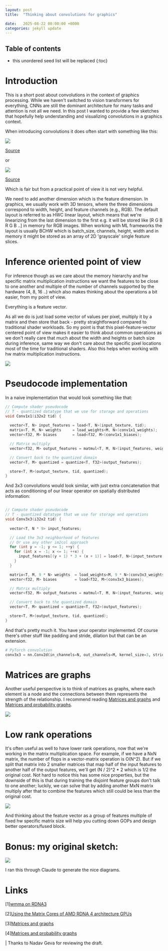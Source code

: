 ```yaml
---
layout: post
title:  "Thinking about convolutions for graphics"

date:   2025-08-22 00:00:00 +0000
categories: jekyll update
---
```


<script type="text/x-mathjax-config">
  MathJax.Hub.Config({
    tex2jax: {
      skipTags: ['script', 'noscript', 'style', 'textarea', 'pre'],
      inlineMath: [['$$','$$']]
    }
  });
</script>
<script src="https://cdn.mathjax.org/mathjax/latest/MathJax.js?config=TeX-AMS-MML_HTMLorMML" type="text/javascript"></script>

## Table of contents
* this unordered seed list will be replaced
{:toc}

# Introduction

This is a short post about convolutions in the context of graphics processing. While we haven't switched to vision transformers for everything, CNNs are still the dominant architecture for many tasks and attention is not all we need. In this post I wanted to provide a few sketches that hopefully help understanding and visualizing convolutions in a graphics context.

When introducing convolutions it does often start with something like this:

![](/assets/conv_for_gfx/wiki_conv.png)

[Source](https://en.wikipedia.org/wiki/Convolution)

or

![](/assets/conv_for_gfx/01_simple_convolution.jpg)

[Source](https://en.wikipedia.org/wiki/Convolution)

Which is fair but from a practical point of view it is not very helpful.

We need to add another dimension which is the feature dimension.
In graphics, we usually work with 3D tensors, where the three dimensions correspond to width, height, and feature channels (e.g., RGB).
The default layout is referred to as HWC linear layout, which means that we're linearizing from the last dimension to the first e.g. it will be stored like [R G B R G B ..] in memory for RGB images. When working with ML frameworks the layout is usually BCHW which is batch_size, channels, height, width and in memory it might be stored as an array of 2D 'grayscale' single feature slices.

# Inference oriented point of view

For inference though as we care about the memory hierarchy and hw specific matrix multiplication instructions we want the features to be close to one another and multiple of the number of channels supported by the hardware (4, 8, 16 ..) which also makes thinking about the operations a bit easier, from my point of view.

Everything is a feature vector.

As all we do is just load some vector of values per pixel, multiply it by a matrix and then store that back - pretty straightforward compared to traditional shader workloads. So my point is that this pixel-feature-vector centered point of view makes it easier to think about common operations as we don't really care that much about the width and heights or batch size during inference, same way we don't care about the specific pixel locations most of the time for traditional shaders. Also this helps when working with hw matrix multiplication instructions.

![](/assets/conv_for_gfx/conv_diagram.png)

# Pseudocode implementation

In a naive implementation that would look something like that:

```c++
// Compute shader pseudocode
// T - quantized datatype that we use for storage and operations
void Conv1x1(i32x2 tid) {
  
  vector<T, N> input_features = load<T, N>(input_texture, tid);
  matrix<T, M, N> weights     = load_weights<M, N>(conv1x1_weights);
  vector<f32, M> biases       = load<f32, M>(conv1x1_biases);

  // Matrix multiply
  vector<f32, M> output_features = matmul<T, M, N>(input_features, weights) + biases;

  // Convert back to the quantized domain
  vector<T, M> quantized = quantize<T, f32>(output_features);

  store<T, M>(output_texture, tid, quantized);
}

```

And 3x3 convolutions would look similar, with just extra concatenation that acts as conditioning of our linear operator on spatially distributed information:

```c++

// Compute shader pseudocode
// T - quantized datatype that we use for storage and operations
void Conv3x3(i32x2 tid) {
  
  vector<T, N * 9> input_features;

  // Load the 3x3 neighborhood of features
  // Or use any other im2col approach
  for (int y = -1; y <= 1; ++y) {
    for (int x = -1; x <= 1; ++x) {
      input_features[(y + 1) * 3 + (x + 1)] = load<T, N>(input_texture, tid + /* offset */ i32x2(x, y));
    }
  }

  matrix<T, M, 9 * N> weights  = load_weights<M, 9 * N>(conv3x3_weights);
  vector<f32, M> biases        = load<f32, M>(conv3x3_biases);

  // Matrix multiply
  vector<f32, M> output_features = matmul<T, M, N>(input_features, weights) + biases;

  // Convert back to the quantized domain
  vector<T, M> quantized = quantize<T, f32>(output_features);

  store<T, M>(output_texture, tid, quantized);
}

```

And that's pretty much it. You have your operator implemented. Of course there's other stuff like padding and stride, dilation but that can be an extension.

```python
# PyTorch convolution
conv3x3 = nn.Conv2d(in_channels=N, out_channels=M, kernel_size=3, stride=1, padding=1)

```

# Matrices are graphs

Another useful perspective is to think of matrices as graphs, where each element is a node and the connections between them represents the strength of the relationship. I recommend reading [Matrices and graphs][3] and [Matrices and probability graphs][4].

![](/assets/conv_for_gfx/mat_graph.PNG)

# Low rank operations

It's often useful as well to have lower rank operations, now that we're working in the matrix multiplication space.
For example, if we have a NxN matrix, the number of flops in a vector-matrix operation is O(N^2). But if we split that matrix into 2 smaller matrices that map half of the input features to another half of the output features, we'll get (N / 2)^2 * 2 which is 1/2 the original cost. Not hard to notice this has some nice properties, but the downside of this is that during training the disjoint feature groups don't talk to one another; luckily, we can solve that by adding another MxN matrix multiply after that to combine the features which still could be less than the original cost.

![](/assets/conv_for_gfx/conv_group_diagram.PNG)

And thinking about the feature vector as a group of features multiple of fixed hw specific matrix size will help you cutting down GOPs and design better operators/fused block.

# Bonus: my original sketch:

![](/assets/conv_for_gfx/sketch.png)

I ran this through Claude to generate the nice diagrams.


# Links

[1][wmma on RDNA3][1]

[1]: https://gpuopen.com/learn/wmma_on_rdna3/

[2][Using the Matrix Cores of AMD RDNA 4 architecture GPUs][2]

[2]: https://gpuopen.com/learn/using_matrix_core_amd_rdna4/

[3][Matrices and graphs][3]

[3]: https://thepalindrome.org/p/matrices-and-graphs

[4][Matrices and probability graphs][4]

[4]: https://www.math3ma.com/blog/matrices-probability-graphs

| Thanks to Nadav Geva for reviewing the draft.

<script src="https://utteranc.es/client.js"
        repo="aschrein/aschrein.github.io"
        issue-term="pathname"
        theme="github-dark"
        crossorigin="anonymous"
        async>
</script>